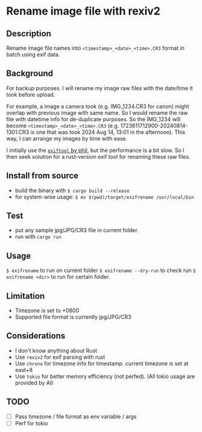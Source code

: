 # Rename image file with rexiv2

## Description
Rename image file names into `<timestamp>_<date>_<time>.CR3` format in batch using exif data.

## Background

For backup purposes. I will rename my image raw files with the date/time it took before upload. 

For example, a image a camera took (e.g. IMG_1234.CR3 for canon) might overlap with previous image with same name. So I would rename the raw file with datetime info for de-duplicate purposes. So the IMG_1234 will become `<timestamp>_<date>_<time>.CR3` (e.g. 1723611712900-20240814-1301.CR3 is one that was took 2024 Aug 14, 13:01 in the afternoon). This way, I can arrange my images by time with ease. 

I initially use the [`exiftool` by phil](https://exiftool.org/), but the performance is a bit slow. So I then seek solution for a rust-version exif tool for renaming these raw files. 


## Install from source

- build the binary with `$ cargo build --release` 
- for system-wise usage:  `$ mv $(pwd)/target/exifrename /usr/local/bin`

## Test 

- put any sample jpg/JPG/CR3 file in current folder.
- run with `cargo run`

## Usage

`$ exifrename` to run on current folder
`$ exifrename --dry-run` to check run 
`$ exifrename <dir>` to run for certain folder.

## Limitation

- Timezone is set to +0800
- Supported file format is currently jpg/JPG/CR3

## Considerations

- I don't know anything about Rust
- Use `rexiv2` for exif parsing with rust
- Use `chrono` for timezone info for timestamp. current timezone is set at east+8
- Use `tokio` for better memory efficiency (not perfed). (All tokio usage are provided by AI)

## TODO

- [ ] Pass timezone / file format as env variable / args
- [ ] Perf for tokio
